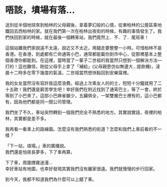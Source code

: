 # 唔該，墳場有落…

<p>
送別從半個地球來到柏林的父母親後，拿着夢幻般的心情，從東柏林的公屋區乘地鐵回去西柏林的家。就在我們第一次在柏林出夜街的時候，有趣的事情發生了。我們快回到家的時候，就在最後一個轉車站，我們竟然上．不．了．尾班車！</p>
<p>這個站離我們家說遠不太遠，說近又不太近，用腿走要整整一小時。可惜柏林不是香港。在香港，到處都有亡命通宵小巴，通常都能載你到市中心，從那裡基本上整個香港你都能到。在這裡，當時當了一輩子二世祖的我當然只想到一個解決方法—打的！這也難怪，剛從父母手上拿了「補給」(父母親恩仿似無邊大…提款機)，淩晨十二時多在零下幾度的氣溫，二世祖當然想快點回到安樂窩裡。
</p>
<p>
我的女友當然沒有容許我這麼浪費。經過上次乘友人的的士，短短十分鐘就用了二十五歐！我們還是窮苦學生吧！幸好我們在附近找到了通宵巴士，等了一會，終於等到了小巴來了。這部小巴麻雀雖少，五臟俱全，一架雙層巴士裡有的，這小巴都有，因為他們都是同一間公司管理。
</p>
<p>
我們坐了不久，車站突然轉到一個我們完全不熟悉的地方。其實說實話，夜裡的柏林，其實都是差不多。
</p>
<p>
我再看一看車上的路線圖。怎麼沒有我們熟悉的街道？怎麼和我們上車前看的不一樣？
</p>
<p>
「下一站，墳場。」車的廣播說。<br>
我們還是怕夜長夢多，下了車再算。
</p>
<p>
下了車，周圍煙霧迷漫…<br>幸好車站有地圖，也幸好發現其實我們沒有離家很遠。我們就慢慢的步行回家。
</p>
<p>
到今天，我都不知道我們為什麼可以上錯了車。
</p>